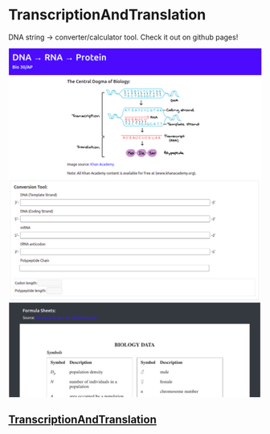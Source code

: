 # TranscriptionAndTranslation
DNA string -> converter/calculator tool. Check it out on github pages!

![Central Dogma of Biology](s1.png "Central Dogma of Biology")
![Converter Tool.png](s2.png "Converter")
![Formula Sheets](s3.png "Formulas")

## [TranscriptionAndTranslation](http://williamzhou.me/TranscriptionAndTranslation/)

